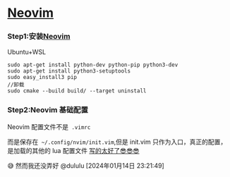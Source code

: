 # [Neovim ](https://github.com/dululu/notes/issues/20)

### Step1:安装[Neovim](https://github.com/neovim/neovim/blob/master/INSTALL.md)
Ubuntu+WSL
```powershell-interactive
sudo apt-get install python-dev python-pip python3-dev
sudo apt-get install python3-setuptools
sudo easy_install3 pip
//卸载
sudo cmake --build build/ --target uninstall
```
### Step2:Neovim 基础配置
Neovim 配置文件不是` .vimrc`

而是保存在` ~/.config/nvim/init.vim`,但是 init.vim 只作为入口，真正的配置，是加载的其他的 lua 配置文件
[写的太好了😎😎😎](https://martinlwx.github.io/zh-cn/config-neovim-from-scratch/)

😅 然而我还没弄好 @dululu [2024年01月14日 23:21:49] 